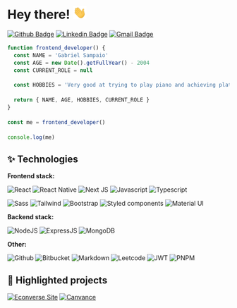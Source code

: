 # Hey there! <img src="https://raw.githubusercontent.com/gasampaiosouza/gasampaiosouza/master/waving-hand.gif" width="30"> <br />

[![Github Badge](https://img.shields.io/badge/gasampaiosouza-100000?style=flat-square&logo=github&logoColor=white&link=https://www.github.com/gasampaiosouza/)](https://www.github.com/gasampaiosouza/)
[![Linkedin Badge](https://img.shields.io/badge/gasampaiosouza-blue?style=flat-square&logo=Linkedin&logoColor=white&link=https://www.linkedin.com/in/gasampaiosouza/)](https://www.linkedin.com/in/gasampaiosouza/)
[![Gmail Badge](https://img.shields.io/badge/gasampaio.souza@gmail.com-c14438?style=flat-square&logo=Gmail&logoColor=white&link=mailto:gasampaiosouza@gmail.com)](mailto:gasampaiosouza@gmail.com)

```typescript
function frontend_developer() {
  const NAME = 'Gabriel Sampaio'
  const AGE = new Date().getFullYear() - 2004
  const CURRENT_ROLE = null

  const HOBBIES = 'Very good at trying to play piano and achieving platinum status in games'

  return { NAME, AGE, HOBBIES, CURRENT_ROLE }
}

const me = frontend_developer()

console.log(me)
```

## ✨ Technologies

**Frontend stack:**

![React](https://img.shields.io/badge/React-20232A?style=for-the-badge&logo=react&logoColor=61DAFB)
![React Native](https://img.shields.io/badge/React_Native-20232A?style=for-the-badge&logo=react&logoColor=61DAFB)
![Next JS](https://img.shields.io/badge/Next-black?style=for-the-badge&logo=next.js&logoColor=white)
![Javascript](https://img.shields.io/badge/JavaScript-F7DF1E?style=for-the-badge&logo=javascript&logoColor=black)
![Typescript](https://img.shields.io/badge/TypeScript-007ACC?style=for-the-badge&logo=typescript&logoColor=white)

![Sass](https://img.shields.io/badge/Sass-CC6699?style=for-the-badge&logo=sass&logoColor=white)
![Tailwind](https://img.shields.io/badge/Tailwind_CSS-38B2AC?style=for-the-badge&logo=tailwind-css&logoColor=white)
![Bootstrap](https://img.shields.io/badge/Bootstrap-563D7C?style=for-the-badge&logo=bootstrap&logoColor=white)
![Styled components](https://img.shields.io/badge/styled--components-DB7093?style=for-the-badge&logo=styled-components&logoColor=white)
![Material UI](https://img.shields.io/badge/Material--UI-0081CB?style=for-the-badge&logo=material-ui&logoColor=white)

**Backend stack:**

![NodeJS](https://img.shields.io/badge/Node.js-43853D?style=for-the-badge&logo=node.js&logoColor=white)
![ExpressJS](https://img.shields.io/badge/Express.js-404D59?style=for-the-badge)
![MongoDB](https://img.shields.io/badge/MongoDB-4EA94B?style=for-the-badge&logo=mongodb&logoColor=white)

**Other:**

![Github](https://img.shields.io/badge/GitHub-100000?style=for-the-badge&logo=github&logoColor=white)
![Bitbucket](https://img.shields.io/badge/Bitbucket-0747a6?style=for-the-badge&logo=bitbucket&logoColor=white)
![Markdown](https://img.shields.io/badge/Markdown-000000?style=for-the-badge&logo=markdown&logoColor=white)
![Leetcode](https://img.shields.io/badge/-LeetCode-FFA116?style=for-the-badge&logo=LeetCode&logoColor=black)
![JWT](https://img.shields.io/badge/json%20web%20tokens-323330?style=for-the-badge&logo=json-web-tokens&logoColor=pink)
![PNPM](https://img.shields.io/badge/pnpm-%234a4a4a.svg?style=for-the-badge&logo=pnpm&logoColor=f69220)

<!---
![Github Stats](https://github-readme-stats.vercel.app/api?username=gasampaiosouza&count_private=true&show_icons=true&include_all_commits=true)
-->

## 📖 Highlighted projects

[![Econverse Site](https://github-readme-stats.vercel.app/api/pin/?username=gasampaiosouza&repo=econverse-site&show_icons=true&line_height=27&title_color=6aa6f8&text_color=8a919a&icon_color=6aa6f8&bg_color=22272e)](https://github.com/gasampaiosouza/econverse-site)
[![Canvance](https://github-readme-stats.vercel.app/api/pin/?username=gasampaiosouza&repo=canvance&show_icons=true&line_height=27&title_color=6aa6f8&text_color=8a919a&icon_color=6aa6f8&bg_color=22272e)](https://github.com/gasampaiosouza/canvance)
